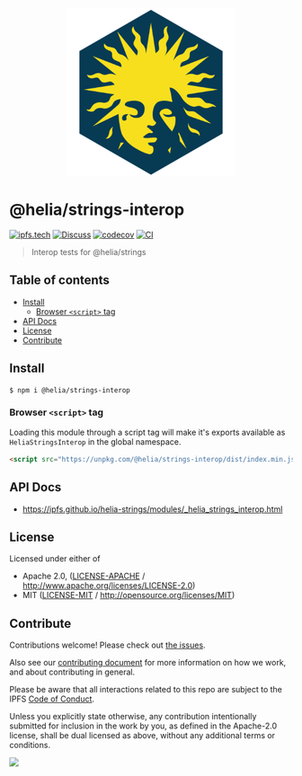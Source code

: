 <p align="center">
  <a href="https://github.com/ipfs/helia" title="Helia">
    <img src="https://raw.githubusercontent.com/ipfs/helia/main/assets/helia.png" alt="Helia logo" width="300" />
  </a>
</p>

# @helia/strings-interop <!-- omit in toc -->

[![ipfs.tech](https://img.shields.io/badge/project-IPFS-blue.svg?style=flat-square)](https://ipfs.tech)
[![Discuss](https://img.shields.io/discourse/https/discuss.ipfs.tech/posts.svg?style=flat-square)](https://discuss.ipfs.tech)
[![codecov](https://img.shields.io/codecov/c/github/ipfs/helia-strings.svg?style=flat-square)](https://codecov.io/gh/ipfs/helia-strings)
[![CI](https://img.shields.io/github/actions/workflow/status/ipfs/helia-strings/js-test-and-release.yml?branch=main\&style=flat-square)](https://github.com/ipfs/helia-strings/actions/workflows/js-test-and-release.yml?query=branch%3Amain)

> Interop tests for @helia/strings

## Table of contents <!-- omit in toc -->

- [Install](#install)
  - [Browser `<script>` tag](#browser-script-tag)
- [API Docs](#api-docs)
- [License](#license)
- [Contribute](#contribute)

## Install

```console
$ npm i @helia/strings-interop
```

### Browser `<script>` tag

Loading this module through a script tag will make it's exports available as `HeliaStringsInterop` in the global namespace.

```html
<script src="https://unpkg.com/@helia/strings-interop/dist/index.min.js"></script>
```

## API Docs

- <https://ipfs.github.io/helia-strings/modules/_helia_strings_interop.html>

## License

Licensed under either of

- Apache 2.0, ([LICENSE-APACHE](LICENSE-APACHE) / <http://www.apache.org/licenses/LICENSE-2.0>)
- MIT ([LICENSE-MIT](LICENSE-MIT) / <http://opensource.org/licenses/MIT>)

## Contribute

Contributions welcome! Please check out [the issues](https://github.com/ipfs/helia-strings/issues).

Also see our [contributing document](https://github.com/ipfs/community/blob/master/CONTRIBUTING_JS.md) for more information on how we work, and about contributing in general.

Please be aware that all interactions related to this repo are subject to the IPFS [Code of Conduct](https://github.com/ipfs/community/blob/master/code-of-conduct.md).

Unless you explicitly state otherwise, any contribution intentionally submitted for inclusion in the work by you, as defined in the Apache-2.0 license, shall be dual licensed as above, without any additional terms or conditions.

[![](https://cdn.rawgit.com/jbenet/contribute-ipfs-gif/master/img/contribute.gif)](https://github.com/ipfs/community/blob/master/CONTRIBUTING.md)
